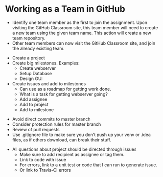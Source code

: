 # Working as a Team in GitHub
* Identify one team member as the first to join the assignment.  Upon visiting
the GitHub Classroom site, this team member will need to create a new team
using the given team name.  This action will create a new team repository.    
* Other team members can now visit the GitHub Classroom site, and join the
already existing team.

+ Create a project
+ Create big milestones.  Examples:  
  + Create webserver
  + Setup Database
  + Design GUI
+ Create issues and add to milestones
  + Can use as a roadmap for getting work done.
  + What is a task for getting webserver going?
  + Add assignee
  + Add to project
  + Add to milestone

* Avoid direct commits to master branch
* Consider protection rules for master branch
* Review of pull requests
* Use .gitignore file to make sure you don't push up your venv or .idea files,
as if others download, can break their stuff.
  
+ All questions about project should be directed through issues
  + Make sure to add recipient as assignee or tag them.
  + Link to code with issue
  + For errors, link to a unit test or code that I can run to generate issue.
  + Or link to Travis-CI errors
  